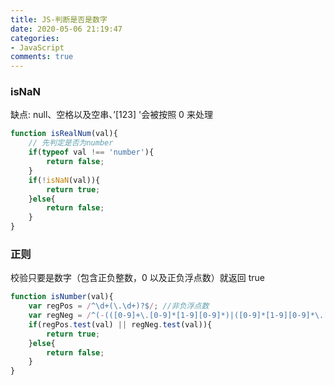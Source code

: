 ```yaml
---
title: JS-判断是否是数字
date: 2020-05-06 21:19:47
categories:
- JavaScript
comments: true
---
```


### isNaN
缺点:  null、空格以及空串、’[123] '会被按照 0 来处理

```js
function isRealNum(val){
    // 先判定是否为number
    if(typeof val !== 'number'){
        return false;
    }
    if(!isNaN(val)){
        return true;
    }else{
        return false;
    }
}
```

<!-- more -->

### **正则**
校验只要是数字（包含正负整数，0 以及正负浮点数）就返回 true

```js
function isNumber(val){
    var regPos = /^\d+(\.\d+)?$/; //非负浮点数
    var regNeg = /^(-(([0-9]+\.[0-9]*[1-9][0-9]*)|([0-9]*[1-9][0-9]*\.[0-9]+)|([0-9]*[1-9][0-9]*)))$/; //负浮点数
    if(regPos.test(val) || regNeg.test(val)){
        return true;
    }else{
        return false;
    }
}
```

